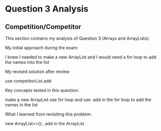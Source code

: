 # Question 3 Analysis

## Competition/Competitor

This section contains my analysis of Question 3 (Arrays and ArrayLists):

My initial approach during the exam:

I knew I needed to make a new ArrayList and I would need a for loop to add the names into the list

My revised solution after review:

use competitorList.add 

Key concepts tested in this question:

make a new ArrayList
use for loop and use .add in the for loop to add the names in the list

What I learned from revisiting this problem:

new ArrayList<>();
.add in the ArrayList


